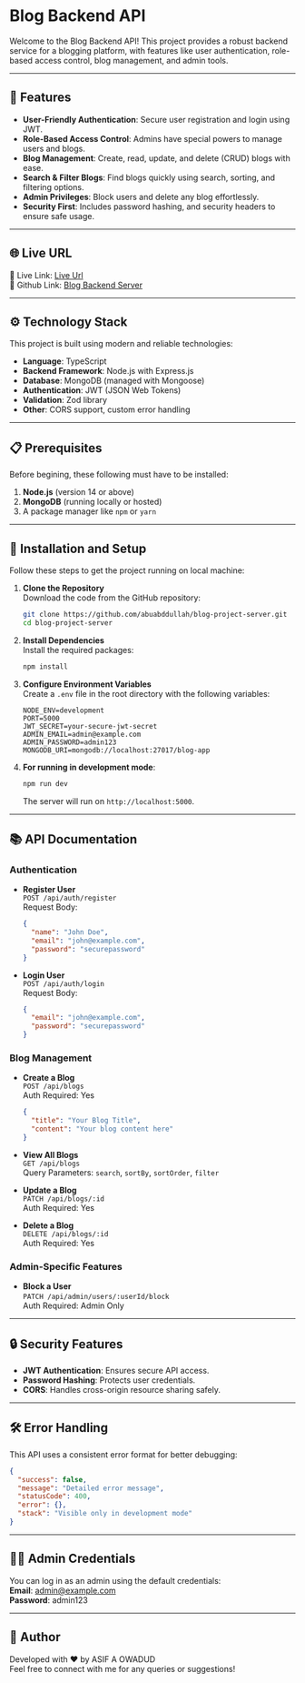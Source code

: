 # Blog Backend API

Welcome to the Blog Backend API! This project provides a robust backend service for a blogging platform, with features like user authentication, role-based access control, blog management, and admin tools.

---

## 🌟 Features

- **User-Friendly Authentication**: Secure user registration and login using JWT.
- **Role-Based Access Control**: Admins have special powers to manage users and blogs.
- **Blog Management**: Create, read, update, and delete (CRUD) blogs with ease.
- **Search & Filter Blogs**: Find blogs quickly using search, sorting, and filtering options.
- **Admin Privileges**: Block users and delete any blog effortlessly.
- **Security First**: Includes password hashing, and security headers to ensure safe usage.

---

## 🌐 Live URL

🚀 Live Link: [Live Url](https://blog-project-server-gules.vercel.app/)<br>
🚀 Github Link: [Blog Backend Server](https://github.com/abuabddullah/blog-project-server.git)

---

## ⚙️ Technology Stack

This project is built using modern and reliable technologies:

- **Language**: TypeScript
- **Backend Framework**: Node.js with Express.js
- **Database**: MongoDB (managed with Mongoose)
- **Authentication**: JWT (JSON Web Tokens)
- **Validation**: Zod library
- **Other**: CORS support, custom error handling

---

## 📋 Prerequisites

Before begining, these following must have to be installed:

1. **Node.js** (version 14 or above)
2. **MongoDB** (running locally or hosted)
3. A package manager like `npm` or `yarn`

---

## 🔧 Installation and Setup

Follow these steps to get the project running on local machine:

1. **Clone the Repository**  
   Download the code from the GitHub repository:

   ```bash
   git clone https://github.com/abuabddullah/blog-project-server.git
   cd blog-project-server
   ```

2. **Install Dependencies**  
   Install the required packages:

   ```bash
   npm install
   ```

3. **Configure Environment Variables**  
   Create a `.env` file in the root directory with the following variables:

   ```
   NODE_ENV=development
   PORT=5000
   JWT_SECRET=your-secure-jwt-secret
   ADMIN_EMAIL=admin@example.com
   ADMIN_PASSWORD=admin123
   MONGODB_URI=mongodb://localhost:27017/blog-app
   ```

4. **For running in development mode**:

   ```bash
   npm run dev
   ```

   The server will run on `http://localhost:5000`.

---

## 📚 API Documentation

### **Authentication**

- **Register User**  
  `POST /api/auth/register`  
  Request Body:

  ```json
  {
    "name": "John Doe",
    "email": "john@example.com",
    "password": "securepassword"
  }
  ```

- **Login User**  
  `POST /api/auth/login`  
  Request Body:
  ```json
  {
    "email": "john@example.com",
    "password": "securepassword"
  }
  ```

### **Blog Management**

- **Create a Blog**  
  `POST /api/blogs`  
  Auth Required: Yes

  ```json
  {
    "title": "Your Blog Title",
    "content": "Your blog content here"
  }
  ```

- **View All Blogs**  
  `GET /api/blogs`  
  Query Parameters: `search`, `sortBy`, `sortOrder`, `filter`

- **Update a Blog**  
  `PATCH /api/blogs/:id`  
  Auth Required: Yes

- **Delete a Blog**  
  `DELETE /api/blogs/:id`  
  Auth Required: Yes

### **Admin-Specific Features**

- **Block a User**  
  `PATCH /api/admin/users/:userId/block`  
  Auth Required: Admin Only

---

## 🔒 Security Features

- **JWT Authentication**: Ensures secure API access.
- **Password Hashing**: Protects user credentials.
- **CORS**: Handles cross-origin resource sharing safely.

---

## 🛠 Error Handling

This API uses a consistent error format for better debugging:

```json
{
  "success": false,
  "message": "Detailed error message",
  "statusCode": 400,
  "error": {},
  "stack": "Visible only in development mode"
}
```

---

## 👨‍💻 Admin Credentials

You can log in as an admin using the default credentials:  
**Email**: admin@example.com  
**Password**: admin123

---

## 🎉 Author

Developed with ❤️ by ASIF A OWADUD  
Feel free to connect with me for any queries or suggestions!
